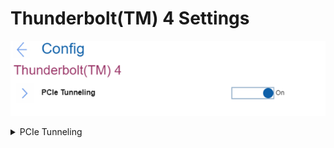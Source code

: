 # Thunderbolt(TM) 4 Settings #
![](./img/thunderbolttm4.png)

<details><summary>PCIe Tunneling</summary>

One of 2 possible states for PCIe (peripheral component interconnect express) Tunneling:

1.	**On** - PCIe tunneling is enabled. Default.
2.	Off - PCIe tunneling is disabled.

    ?>  Some Thunderbolt devices, such as external GPUs and storage drives, may not work properly.

The USB functions of USB4 based devices that are Thunderbolt 4 certified may still work.

| WMI Setting name | Values | Locked by SVP | AMD/Intel |
|:---|:---|:---|:---|
| PCIeTunneling | Disable, Enable | Yes | Both |

</details>
